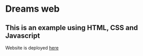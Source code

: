 # Dreams web

## This is an example using HTML, CSS and Javascript

Website is deployed [here](https://rrobles-dreams.netlify.app/#inicio)
